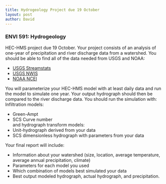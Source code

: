 ```yaml
---
title: Hydrogeology Project due 19 October 
layout: post
author: David
---
```

### ENVI 591: Hydrogeology 
HEC-HMS project due 19 October.  Your project consists of an analysis of one-year of precipitation and river discharge data from a watershed.  You should be able to find all of the data needed from USGS and NOAA:  
- [USGS Streamstats](https://streamstats.usgs.gov/ss/)  
- [USGS NWIS](https://nwis.waterdata.usgs.gov/nwis)  
- [NOAA NCEI](https://www.ncdc.noaa.gov/)  

You will parameterize your HEC-HMS model with at least daily data and run the model to simulate one year.  Your output hydrograph should then be compared to the river discharge data.  You should run the simulation with:  
Infiltration models:  
- Green-Ampt  
- SCS Curve number  
and hydrograph transform models:  
- Unit-hydrograph derived from your data  
- SCS dimensionless hydrograph with parameters from your data  

Your final report will include:
- Information about your watershed (size, location, average temperature, average annual precipitation, climate)  
- Parameters for each model you used  
- Which combination of models best simulated your data  
- Best output modeled hydrograph, actual hydrograph, and precipitation.  

